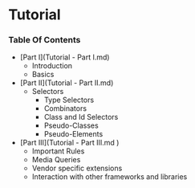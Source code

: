 Tutorial
========

### Table Of Contents
- [Part I](Tutorial - Part I.md)
  - Introduction
  - Basics
- [Part II](Tutorial - Part II.md)
  - Selectors
    - Type Selectors
    - Combinators
    - Class and Id Selectors
    - Pseudo-Classes
    - Pseudo-Elements
- [Part III](Tutorial - Part III.md )
  - Important Rules
  - Media Queries
  - Vendor specific extensions
  - Interaction with other frameworks and libraries
